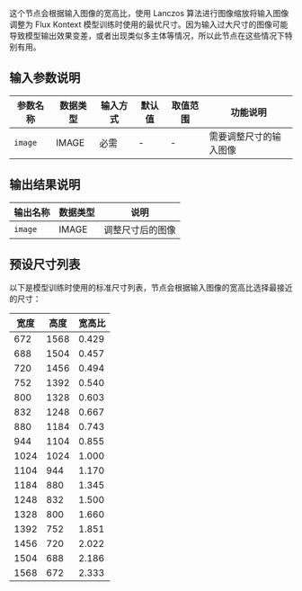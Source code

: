 这个节点会根据输入图像的宽高比，使用 Lanczos 算法进行图像缩放将输入图像调整为 Flux Kontext 模型训练时使用的最优尺寸。因为输入过大尺寸的图像可能导致模型输出效果变差，或者出现类似多主体等情况，所以此节点在这些情况下特别有用。

## 输入参数说明
| 参数名称 | 数据类型 | 输入方式 | 默认值 | 取值范围 | 功能说明 |
|----------|----------|----------|---------|----------|----------|
| `image` | IMAGE | 必需 | - | - | 需要调整尺寸的输入图像 |

## 输出结果说明
| 输出名称 | 数据类型 | 说明 |
|----------|----------|------|
| `image` | IMAGE | 调整尺寸后的图像 |

## 预设尺寸列表
以下是模型训练时使用的标准尺寸列表，节点会根据输入图像的宽高比选择最接近的尺寸：

| 宽度 | 高度 | 宽高比 |
|------|------|--------|
| 672  | 1568 | 0.429  |
| 688  | 1504 | 0.457  |
| 720  | 1456 | 0.494  |
| 752  | 1392 | 0.540  |
| 800  | 1328 | 0.603  |
| 832  | 1248 | 0.667  |
| 880  | 1184 | 0.743  |
| 944  | 1104 | 0.855  |
| 1024 | 1024 | 1.000  |
| 1104 | 944  | 1.170  |
| 1184 | 880  | 1.345  |
| 1248 | 832  | 1.500  |
| 1328 | 800  | 1.660  |
| 1392 | 752  | 1.851  |
| 1456 | 720  | 2.022  |
| 1504 | 688  | 2.186  |
| 1568 | 672  | 2.333  |